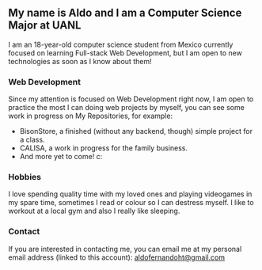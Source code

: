<!--
**aldoht/aldoht** is a ✨ _special_ ✨ repository because its `README.md` (this file) appears on your GitHub profile.
-->
## My name is Aldo and I am a Computer Science Major at UANL

I am an 18-year-old computer science student from Mexico currently focused on learning Full-stack Web Development, but I am open to new technologies as soon as I know about them!

### Web Development

Since my attention is focused on Web Development right now, I am open to practice the most I can doing web projects by myself, you can see some work in progress on My Repositories, for example:
- BisonStore, a finished (without any backend, though) simple project for a class.
- CALISA, a work in progress for the family business.
- And more yet to come! c:

### Hobbies

I love spending quality time with my loved ones and playing videogames in my spare time, sometimes I read or colour so I can destress myself. I like to workout at a local gym and also I really like sleeping.

### Contact

If you are interested in contacting me, you can email me at my personal email address (linked to this account): aldofernandoht@gmail.com
